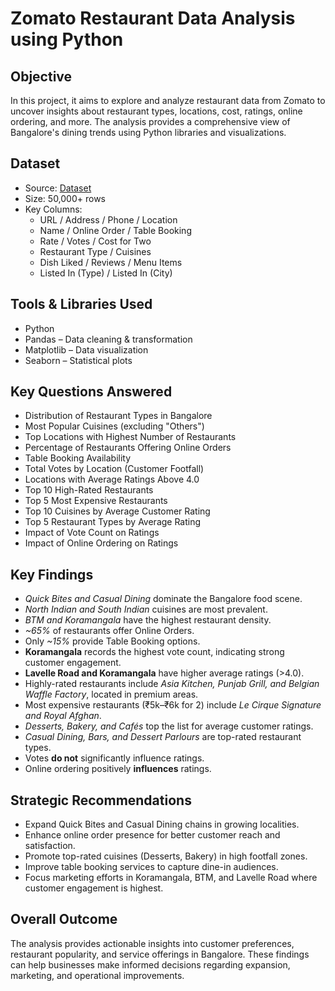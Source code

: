 # Zomato Restaurant Data Analysis using Python
## Objective
In this project, it aims to explore and analyze restaurant data from Zomato to uncover insights about restaurant types, locations, cost, ratings, online ordering, and more. The analysis provides a comprehensive view of Bangalore's dining trends using Python libraries and visualizations.
## Dataset
- Source: [Dataset](https://www.kaggle.com/datasets/himanshupoddar/zomato-bangalore-restaurants)
- Size: 50,000+ rows
- Key Columns:
  - URL / Address / Phone / Location
  - Name / Online Order / Table Booking
  - Rate / Votes / Cost for Two
  - Restaurant Type / Cuisines
  - Dish Liked / Reviews / Menu Items
  - Listed In (Type) / Listed In (City)
## Tools & Libraries Used
- Python
- Pandas – Data cleaning & transformation
- Matplotlib – Data visualization
- Seaborn – Statistical plots
## Key Questions Answered
- Distribution of Restaurant Types in Bangalore
- Most Popular Cuisines (excluding "Others")
- Top Locations with Highest Number of Restaurants
- Percentage of Restaurants Offering Online Orders
- Table Booking Availability
- Total Votes by Location (Customer Footfall)
- Locations with Average Ratings Above 4.0
- Top 10 High-Rated Restaurants
- Top 5 Most Expensive Restaurants
- Top 10 Cuisines by Average Customer Rating
- Top 5 Restaurant Types by Average Rating
- Impact of Vote Count on Ratings
- Impact of Online Ordering on Ratings
## Key Findings
* *Quick Bites and Casual Dining* dominate the Bangalore food scene.
* *North Indian and South Indian* cuisines are most prevalent.
* *BTM and Koramangala* have the highest restaurant density.
* *~65%* of restaurants offer Online Orders.
* Only *~15%* provide Table Booking options.
* **Koramangala** records the highest vote count, indicating strong customer engagement.
* **Lavelle Road and Koramangala** have higher average ratings (>4.0).
* Highly-rated restaurants include *Asia Kitchen, Punjab Grill, and Belgian Waffle Factory*, located in premium areas.
* Most expensive restaurants (₹5k–₹6k for 2) include *Le Cirque Signature and Royal Afghan*.
* *Desserts, Bakery, and Cafés* top the list for average customer ratings.
* *Casual Dining, Bars, and Dessert Parlours* are top-rated restaurant types.
* Votes **do not** significantly influence ratings.
* Online ordering positively **influences** ratings.
## Strategic Recommendations
* Expand Quick Bites and Casual Dining chains in growing localities.
* Enhance online order presence for better customer reach and satisfaction.
* Promote top-rated cuisines (Desserts, Bakery) in high footfall zones.
* Improve table booking services to capture dine-in audiences.
* Focus marketing efforts in Koramangala, BTM, and Lavelle Road where customer engagement is highest.
## Overall Outcome
The analysis provides actionable insights into customer preferences, restaurant popularity, and service offerings in Bangalore. These findings can help businesses make informed decisions regarding expansion, marketing, and operational improvements.


